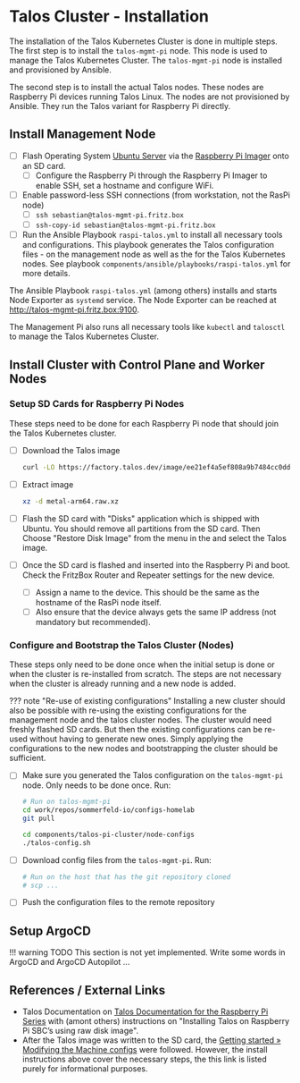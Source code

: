 # Talos Cluster - Installation

The installation of the Talos Kubernetes Cluster is done in multiple steps. The first step is to install the `talos-mgmt-pi` node. This node is used to manage the Talos Kubernetes Cluster. The `talos-mgmt-pi` node is installed and provisioned by Ansible.

The second step is to install the actual Talos nodes. These nodes are Raspberry Pi devices running Talos Linux. The nodes are not provisioned by Ansible. They run the Talos variant for Raspberry Pi directly.

## Install Management Node

- [ ] Flash Operating System [Ubuntu Server](https://ubuntu.com) via the [Raspberry Pi Imager](https://www.raspberrypi.com/software) onto an SD card.
    - [ ] Configure the Raspberry Pi through the Raspberry Pi Imager to enable SSH, set a hostname and configure WiFi.
- [ ] Enable password-less SSH connections (from workstation, not the RasPi node)
    - [ ] `ssh sebastian@talos-mgmt-pi.fritz.box`
    - [ ] `ssh-copy-id sebastian@talos-mgmt-pi.fritz.box`
- [ ] Run the Ansible Playbook `raspi-talos.yml` to install all necessary tools and configurations. This playbook generates the Talos configuration files - on the management node as well as the for the Talos Kubernetes nodes. See playbook `components/ansible/playbooks/raspi-talos.yml` for more details.

The Ansible Playbook `raspi-talos.yml` (among others) installs and starts Node Exporter as `systemd` service. The Node Exporter can be reached at <http://talos-mgmt-pi.fritz.box:9100>.

The Management Pi also runs all necessary tools like `kubectl` and `talosctl` to manage the Talos Kubernetes Cluster.

## Install Cluster with Control Plane and Worker Nodes

### Setup SD Cards for Raspberry Pi Nodes

These steps need to be done for each Raspberry Pi node that should join the Talos Kubernetes cluster.

- [ ] Download the Talos image

    ```bash
    curl -LO https://factory.talos.dev/image/ee21ef4a5ef808a9b7484cc0dda0f25075021691c8c09a276591eedb638ea1f9/v1.8.0/metal-arm64.raw.xz
    ```

- [ ] Extract image

    ```bash
    xz -d metal-arm64.raw.xz
    ```

- [ ] Flash the SD card with "Disks" application which is shipped with Ubuntu. You should remove all partitions from the SD card. Then Choose "Restore Disk Image" from the menu in the and select the Talos image.
- [ ] Once the SD card is flashed and inserted into the Raspberry Pi and boot. Check the FritzBox Router and Repeater settings for the new device.
    - [ ] Assign a name to the device. This should be the same as the hostname of the RasPi node itself.
    - [ ] Also ensure that the device always gets the same IP address (not mandatory but recommended).

### Configure and Bootstrap the Talos Cluster (Nodes)

These steps only need to be done once when the initial setup is done or when the cluster is re-installed from scratch. The steps are not necessary when the cluster is already running and a new node is added.

??? note "Re-use of existing configurations"
    Installing a new cluster should also be possible with re-using the existing configurations for the management node and the talos cluster nodes. The cluster would need freshly flashed SD cards. But then the existing configurations can be re-used without having to generate new ones. Simply applying the configurations to the new nodes and bootstrapping the cluster should be sufficient.

- [ ] Make sure you generated the Talos configuration on the `talos-mgmt-pi` node. Only needs to be done once. Run:

    ```bash
    # Run on talos-mgmt-pi
    cd work/repos/sommerfeld-io/configs-homelab
    git pull

    cd components/talos-pi-cluster/node-configs
    ./talos-config.sh
    ```

- [ ] Download config files from the `talos-mgmt-pi`. Run:

    ```bash
    # Run on the host that has the git repository cloned
    # scp ...
    ```

- [ ] Push the configuration files to the remote repository

## Setup ArgoCD

!!! warning TODO
    This section is not yet implemented. Write some words in ArgoCD and ArgoCD Autopilot ...

## References / External Links

- Talos Documentation on [Talos Documentation for the Raspberry Pi Series](https://www.talos.dev/v1.8/talos-guides/install/single-board-computers/rpi_generic) with (amont others) instructions on "Installing Talos on Raspberry Pi SBC’s using raw disk image".
- After the Talos image was written to the SD card, the [Getting started &raquo; Modifying the Machine configs](https://www.talos.dev/v1.8/introduction/getting-started/#modifying-the-machine-configs) were followed. However, the install instructions above cover the necessary steps, the this link is listed purely for informational purposes.
